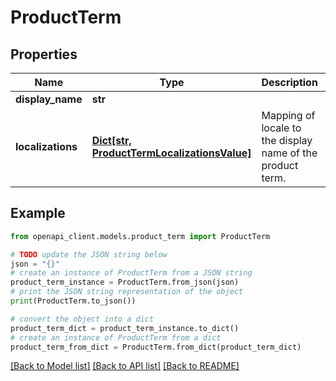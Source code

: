 # ProductTerm


## Properties

Name | Type | Description | Notes
------------ | ------------- | ------------- | -------------
**display_name** | **str** |  | [optional] 
**localizations** | [**Dict[str, ProductTermLocalizationsValue]**](ProductTermLocalizationsValue.md) | Mapping of locale to the display name of the product term. | [optional] 

## Example

```python
from openapi_client.models.product_term import ProductTerm

# TODO update the JSON string below
json = "{}"
# create an instance of ProductTerm from a JSON string
product_term_instance = ProductTerm.from_json(json)
# print the JSON string representation of the object
print(ProductTerm.to_json())

# convert the object into a dict
product_term_dict = product_term_instance.to_dict()
# create an instance of ProductTerm from a dict
product_term_from_dict = ProductTerm.from_dict(product_term_dict)
```
[[Back to Model list]](../README.md#documentation-for-models) [[Back to API list]](../README.md#documentation-for-api-endpoints) [[Back to README]](../README.md)


